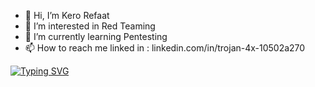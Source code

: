 - 👋 Hi, I’m Kero Refaat 
- 👀 I’m interested in Red Teaming
- 🌱 I’m currently learning Pentesting
- 📫 How to reach me linked in : linkedin.com/in/trojan-4x-10502a270


<a href="https://git.io/typing-svg"><img src="https://readme-typing-svg.demolab.com?font=Fira+Code&duration=5004&pause=1000&color=9C1414&background=71380800&repeat=false&random=false&width=436&lines=hello+%F0%9F%91%8B+My+name+is+kerolos+refaat" alt="Typing SVG" /></a>

